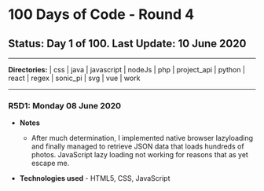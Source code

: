 # 100 Days of Code - Round 4

## **Status:** Day 1 of 100. **Last Update:** 10 June 2020
___
**Directories:** | css | java | javascript | nodeJs | php | project_api | python | react | regex | sonic_pi | svg | vue | work
___


### R5D1: Monday 08 June 2020

+ **Notes**
  +  After much determination, I implemented native browser lazyloading and finally managed to retrieve JSON data that loads hundreds of photos. JavaScript lazy loading not working for reasons that as yet escape me.

+ **Technologies used** - HTML5, CSS, JavaScript
